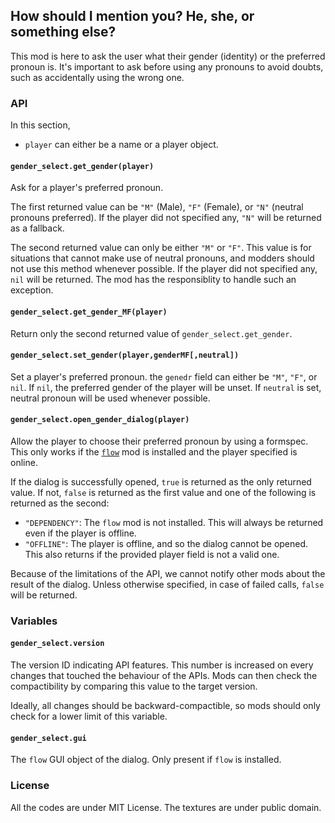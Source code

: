 ## How should I mention you? He, she, or something else?
This mod is here to ask the user what their gender (identity) or the preferred pronoun is. It's important to ask before using any pronouns to avoid doubts, such as accidentally using the wrong one.

### API
In this section,
* `player` can either be a name or a player object.

#### `gender_select.get_gender(player)`
Ask for a player's preferred pronoun.

The first returned value can be `"M"` (Male), `"F"` (Female), or `"N"` (neutral pronouns preferred). If the player did not specified any, `"N"` will be returned as a fallback.

The second returned value can only be either `"M"` or `"F"`. This value is for situations that cannot make use of neutral pronouns, and modders should not use this method whenever possible. If the player did not specified any, `nil` will be returned. The mod has the responsiblity to handle such an exception.

#### `gender_select.get_gender_MF(player)`
Return only the second returned value of `gender_select.get_gender`.

#### `gender_select.set_gender(player,genderMF[,neutral])`
Set a player's preferred pronoun. the `genedr` field can either be `"M"`, `"F"`, or `nil`. If `nil`, the preferred gender of the player will be unset. If `neutral` is set, neutral pronoun will be used whenever possible.

#### `gender_select.open_gender_dialog(player)`
Allow the player to choose their preferred pronoun by using a formspec. This only works if the [`flow`](https://content.minetest.net/packages/luk3yx/flow/) mod is installed and the player specified is online.

If the dialog is successfully opened, `true` is returned as the only returned value. If not, `false` is returned as the first value and one of the following is returned as the second:
* `"DEPENDENCY"`: The `flow` mod is not installed. This will always be returned even if the player is offline.
* `"OFFLINE"`: The player is offline, and so the dialog cannot be opened. This also returns if the provided player field is not a valid one.

Because of the limitations of the API, we cannot notify other mods about the result of the dialog. Unless otherwise specified, in case of failed calls, `false` will be returned.

### Variables
#### `gender_select.version`
The version ID indicating API features. This number is increased on every changes that touched the behaviour of the APIs. Mods can then check the compactibility by comparing this value to the target version.

Ideally, all changes should be backward-compactible, so mods should only check for a lower limit of this variable.

#### `gender_select.gui`
The `flow` GUI object of the dialog. Only present if `flow` is installed.

### License
All the codes are under MIT License. The textures are under public domain.
